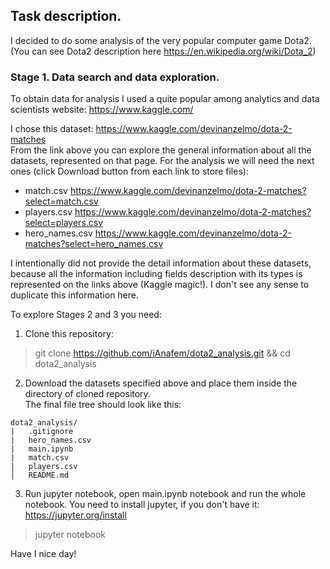 ## Task description.

I decided to do some analysis of the very popular computer game Dota2. </br>
(You can see Dota2 description here https://en.wikipedia.org/wiki/Dota_2)

### Stage 1. Data search and data exploration.

To obtain data for analysis I used a quite popular among analytics and data scientists 
website:  https://www.kaggle.com/

I chose this dataset: https://www.kaggle.com/devinanzelmo/dota-2-matches </br>
From the link above you can explore the general information about all the datasets, represented 
on that page. 
For the analysis we will need the next ones (click Download button from each link to store files):
- match.csv https://www.kaggle.com/devinanzelmo/dota-2-matches?select=match.csv
- players.csv https://www.kaggle.com/devinanzelmo/dota-2-matches?select=players.csv
- hero_names.csv https://www.kaggle.com/devinanzelmo/dota-2-matches?select=hero_names.csv

I intentionally did not provide the detail information about these datasets, 
because all the information including fields description with its types is represented
on the links above (Kaggle magic!). I don't see any sense to duplicate this information here.


To explore Stages 2 and 3 you need: 
1. Clone this repository:</br> 
> git clone https://github.com/iAnafem/dota2_analysis.git && cd dota2_analysis
2. Download the datasets specified above and place them inside the directory of cloned repository. </br> The 
final file tree should look like this:
```
dota2_analysis/
|   .gitignore
|   hero_names.csv
|   main.ipynb
|   match.csv
|   players.csv
│   README.md
```    
3. Run jupyter notebook, open main.ipynb notebook and run the whole notebook. 
You need to install jupyter, if you don't have it: https://jupyter.org/install
> jupyter notebook

Have I nice day!